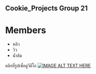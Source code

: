 ## Cookie_Projects Group 21

# Members
- หลิว
- วิว
- น้ำส้ม


คลิกที่รูปเพื่อดูวีดีโอ
[![IMAGE ALT TEXT HERE](https://img.youtube.com/vi/tvKu1ZJC_HA/0.jpg)](https://www.youtube.com/watch?v=tvKu1ZJC_HA)
